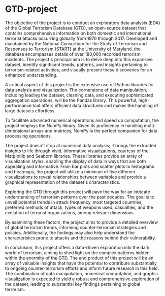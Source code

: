 # GTD-project
The objective of the project is to conduct an exploratory data analysis (EDA) of the Global Terrorism Database (GTD), an open-source dataset that contains comprehensive information on both domestic and international terrorist attacks occurring globally from 1970 through 2017. Developed and maintained by the National Consortium for the Study of Terrorism and Responses to Terrorism (START) at the University of Maryland, the database encompasses details of over 180,000 recorded terrorism incidents. The project's principal aim is to delve deep into this expansive dataset, identify significant trends, patterns, and insights pertaining to terrorism-related activities, and visually present these discoveries for an enhanced understanding.

A critical aspect of this project is the extensive use of Python libraries for data analysis and visualization. The cornerstone of data manipulation, including loading the dataset, cleaning data, and executing sophisticated aggregation operations, will be the Pandas library. This powerful, high-performance tool offers efficient data structures and makes the handling of large datasets effortless.

To facilitate advanced numerical operations and speed up computation, the project employs the NumPy library. Given its proficiency in handling multi-dimensional arrays and matrices, NumPy is the perfect companion for data processing operations.

The project doesn't stop at numerical data analysis; it brings the extracted insights to life through vivid, informative visualizations, courtesy of the Matplotlib and Seaborn libraries. These libraries provide an array of visualization styles, enabling the display of data in ways that are both appealing and informative. From bar plots and scatter plots to histograms and heatmaps, the project will utilize a minimum of five different visualizations to reveal relationships between variables and provide a graphical representation of the dataset's characteristics.

Exploring the GTD through this project will pave the way for an intricate understanding of terrorism patterns over the past decades. The goal is to unveil potential trends in attack frequency, most targeted countries, preferred methods of attack, types of weapons used, casualties, and the evolution of terrorist organizations, among relevant dimensions.

By examining these factors, the project aims to provide a detailed overview of global terrorism trends, informing counter-terrorism strategies and policies. Additionally, the findings may also help understand the characteristics prone to attacks and the reasons behind their vulnerability.

In conclusion, this project offers a data-driven exploration into the dark world of terrorism, aiming to shed light on the complex patterns hidden within the enormity of the GTD. The end product of this project will be an array of valuable insights that have the potential to contribute substantially to ongoing counter-terrorism efforts and inform future research in this field. The combination of data manipulation, numerical computation, and graphic visualization is expected to yield a robust and comprehensive exploration of the dataset, leading to substantial key findings pertaining to global terrorism.
